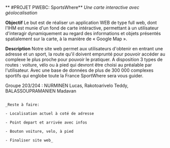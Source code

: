 ** #PROJET PWEBC: SportsWhere**
_Une carte interactive avec géolocalisation_

**Objectif**
Le but est de réaliser un application WEB de type full web, dont l'IHM est munie d'un fond de carte intéractive, permettant à un utilisateur d'interagir dynamiquement au regard des informations et objets présentés spatialement sur la carte, à la manière de « Google Map ».

**Description**
Notre site web permet aux utilisateurs d'obtenir en entrant une adresse et un sport, la route qu'il doivent emprunté pour pouvoir accéder au complexe le plus proche pour pouvoir le pratiquer. A disposition 3 types de routes : voiture, vélo ou à pied qui devront être choisi au préalable par l'utilisateur.
Avec une base de données de plus de 300 000 complexes sportifs qui englobe toute la France SportWhere sera vous guider.


Groupe 203/204 : NURMINEN Lucas, Rakotoarivelo Teddy, BALASSOUPRAMANIEN Madavan




                                                                                                          _Reste à faire:
                                                                                                            - Localisation actuel à coté de adresse
                                                                                                            - Point depart et arrivée avec infos
                                                                                                            - Bouton voiture, velo, à pied
                                                                                                            - Finaliser site web_
